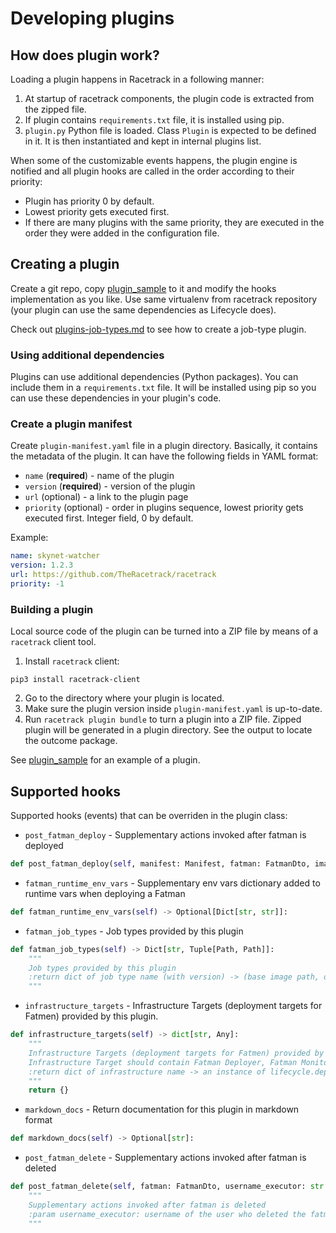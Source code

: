 # Developing plugins

## How does plugin work?
Loading a plugin happens in Racetrack in a following manner:

1. At startup of racetrack components,
  the plugin code is extracted from the zipped file.
1. If plugin contains `requirements.txt` file, it is installed using pip.
1. `plugin.py` Python file is loaded. Class `Plugin` is expected to be defined in it. 
  It is then instantiated and kept in internal plugins list.

When some of the customizable events happens, 
the plugin engine is notified and all plugin hooks are called in the order according to their priority:

- Plugin has priority 0 by default. 
- Lowest priority gets executed first. 
- If there are many plugins with the same priority, 
  they are executed in the order they were added in the configuration file.

## Creating a plugin
Create a git repo, copy [plugin_sample](plugin_sample) to it
and modify the hooks implementation as you like.
Use same virtualenv from racetrack repository 
(your plugin can use the same dependencies as Lifecycle does).

Check out [plugins-job-types.md](./plugins-job-types.md)
to see how to create a job-type plugin.

### Using additional dependencies
Plugins can use additional dependencies (Python packages).
You can include them in a `requirements.txt` file.
It will be installed using pip so you can use these dependencies in your plugin's code.

### Create a plugin manifest
Create `plugin-manifest.yaml` file in a plugin directory.
Basically, it contains the metadata of the plugin.
It can have the following fields in YAML format:

- `name` (**required**) - name of the plugin
- `version` (**required**) - version of the plugin
- `url` (optional) - a link to the plugin page
- `priority` (optional) - order in plugins sequence, lowest priority gets executed first. Integer field, 0 by default.

Example:
```yaml
name: skynet-watcher
version: 1.2.3
url: https://github.com/TheRacetrack/racetrack
priority: -1
```

### Building a plugin
Local source code of the plugin can be turned into a ZIP file
by means of a `racetrack` client tool.

1. Install `racetrack` client:
  ```shell
  pip3 install racetrack-client
  ```
2. Go to the directory where your plugin is located.
3. Make sure the plugin version inside `plugin-manifest.yaml` is up-to-date.
4. Run `racetrack plugin bundle` to turn a plugin into a ZIP file.
  Zipped plugin will be generated in a plugin directory.
  See the output to locate the outcome package.

See [plugin_sample](plugin_sample) for an example of a plugin.

## Supported hooks
Supported hooks (events) that can be overriden in the plugin class:

- `post_fatman_deploy` - Supplementary actions invoked after fatman is deployed
```python
def post_fatman_deploy(self, manifest: Manifest, fatman: FatmanDto, image_name: str, deployer_username: str = None):
```

- `fatman_runtime_env_vars` - Supplementary env vars dictionary added to runtime vars when deploying a Fatman
```python
def fatman_runtime_env_vars(self) -> Optional[Dict[str, str]]:
```

- `fatman_job_types` - Job types provided by this plugin
```python
def fatman_job_types(self) -> Dict[str, Tuple[Path, Path]]:
    """
    Job types provided by this plugin
    :return dict of job type name (with version) -> (base image path, dockerfile template path)
    """
```

- `infrastructure_targets` - Infrastructure Targets (deployment targets for Fatmen) provided by this plugin.
```python
def infrastructure_targets(self) -> dict[str, Any]:
    """
    Infrastructure Targets (deployment targets for Fatmen) provided by this plugin
    Infrastructure Target should contain Fatman Deployer, Fatman Monitor and Fatman Logs Streamer.
    :return dict of infrastructure name -> an instance of lifecycle.deployer.infra_target.InfrastructureTarget
    """
    return {}
```

- `markdown_docs` - Return documentation for this plugin in markdown format
```python
def markdown_docs(self) -> Optional[str]:
```

- `post_fatman_delete` - Supplementary actions invoked after fatman is deleted
```python
def post_fatman_delete(self, fatman: FatmanDto, username_executor: str = None):
    """
    Supplementary actions invoked after fatman is deleted
    :param username_executor: username of the user who deleted the fatman
    """
```

